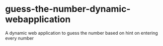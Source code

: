 # guess-the-number-dynamic-webapplication
 A dynamic web application to guess the number based on hint on entering every number
